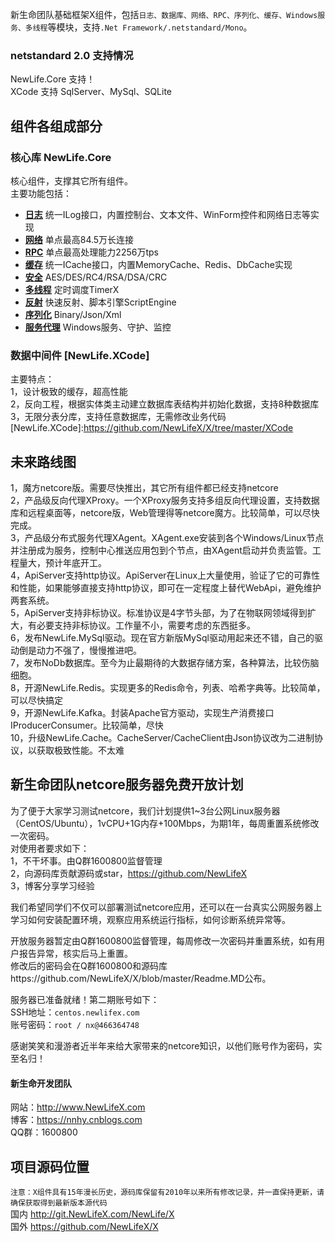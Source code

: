 新生命团队基础框架X组件，包括`日志、数据库、网络、RPC、序列化、缓存、Windows服务、多线程`等模块，支持`.Net Framework/.netstandard/Mono`。

### netstandard 2.0 支持情况  
NewLife.Core 支持！  
XCode 支持 SqlServer、MySql、SQLite  

## 组件各组成部分
### 核心库 NewLife.Core
核心组件，支撑其它所有组件。  
主要功能包括：  
+ **[日志]** 统一ILog接口，内置控制台、文本文件、WinForm控件和网络日志等实现
+ **[网络]** 单点最高84.5万长连接
+ **[RPC]** 单点最高处理能力2256万tps
+ **[缓存]** 统一ICache接口，内置MemoryCache、Redis、DbCache实现
+ **[安全]** AES/DES/RC4/RSA/DSA/CRC
+ **[多线程]** 定时调度TimerX
+ **[反射]** 快速反射、脚本引擎ScriptEngine
+ **[序列化]** Binary/Json/Xml
+ **[服务代理]** Windows服务、守护、监控

[日志]:https://github.com/NewLifeX/X/tree/master/NewLife.Core/Log
[网络]:https://github.com/NewLifeX/X/tree/master/NewLife.Core/Net
[RPC]:https://github.com/NewLifeX/X/tree/master/NewLife.Core/Remoting
[缓存]:https://github.com/NewLifeX/X/tree/master/NewLife.Core/Caching
[安全]:https://github.com/NewLifeX/X/tree/master/NewLife.Core/Security
[多线程]:https://github.com/NewLifeX/X/tree/master/NewLife.Core/Threading
[反射]:https://github.com/NewLifeX/X/tree/master/NewLife.Core/Reflection
[序列化]:https://github.com/NewLifeX/X/tree/master/NewLife.Core/Serialization
[服务代理]:https://github.com/NewLifeX/X/tree/master/NewLife.Core/Agent

### 数据中间件 [NewLife.XCode]
主要特点：  
1，设计极致的缓存，超高性能  
2，反向工程，根据实体类主动建立数据库表结构并初始化数据，支持8种数据库  
3，无限分表分库，支持任意数据库，无需修改业务代码  
[NewLife.XCode]:https://github.com/NewLifeX/X/tree/master/XCode

## 未来路线图
1，魔方netcore版。需要尽快推出，其它所有组件都已经支持netcore  
2，产品级反向代理XProxy。一个XProxy服务支持多组反向代理设置，支持数据库和远程桌面等，netcore版，Web管理得等netcore魔方。比较简单，可以尽快完成。  
3，产品级分布式服务代理XAgent。XAgent.exe安装到各个Windows/Linux节点并注册成为服务，控制中心推送应用包到个节点，由XAgent启动并负责监管。工程量大，预计年底开工。  
4，ApiServer支持http协议。ApiServer在Linux上大量使用，验证了它的可靠性和性能，如果能够直接支持http协议，即可在一定程度上替代WebApi，避免维护两套系统。  
5，ApiServer支持非标协议。标准协议是4字节头部，为了在物联网领域得到扩大，有必要支持非标协议。工作量不小，需要考虑的东西挺多。  
6，发布NewLife.MySql驱动。现在官方新版MySql驱动用起来还不错，自己的驱动倒是动力不强了，慢慢推进吧。  
7，发布NoDb数据库。至今为止最期待的大数据存储方案，各种算法，比较伤脑细胞。  
8，开源NewLife.Redis。实现更多的Redis命令，列表、哈希字典等。比较简单，可以尽快搞定  
9，开源NewLife.Kafka。封装Apache官方驱动，实现生产消费接口IProducerConsumer。比较简单，尽快  
10，升级NewLife.Cache。CacheServer/CacheClient由Json协议改为二进制协议，以获取极致性能。不太难  

## 新生命团队netcore服务器免费开放计划
为了便于大家学习测试netcore，我们计划提供1~3台公网Linux服务器（CentOS/Ubuntu），1vCPU+1G内存+100Mbps，为期1年，每周重置系统修改一次密码。  
对使用者要求如下：  
1，不干坏事。由Q群1600800监督管理  
2，向源码库贡献源码或star，https://github.com/NewLifeX  
3，博客分享学习经验  

我们希望同学们不仅可以部署测试netcore应用，还可以在一台真实公网服务器上学习如何安装配置环境，观察应用系统运行指标，如何诊断系统异常等。  

开放服务器暂定由Q群1600800监督管理，每周修改一次密码并重置系统，如有用户报告异常，核实后马上重置。  
修改后的密码会在Q群1600800和源码库https://github.com/NewLifeX/X/blob/master/Readme.MD公布。  

服务器已准备就绪！第二期账号如下：  
SSH地址：`centos.newlifex.com`  
账号密码：`root / nx@466364748`  

感谢笑笑和漫游者近半年来给大家带来的netcore知识，以他们账号作为密码，实至名归！  

#### 新生命开发团队  
网站：http://www.NewLifeX.com  
博客：https://nnhy.cnblogs.com  
QQ群：1600800  

## 项目源码位置
`注意：X组件具有15年漫长历史，源码库保留有2010年以来所有修改记录，并一直保持更新，请确保获取得到最新版本源代码`  
国内 http://git.NewLifeX.com/NewLife/X  
国外 https://github.com/NewLifeX/X  
